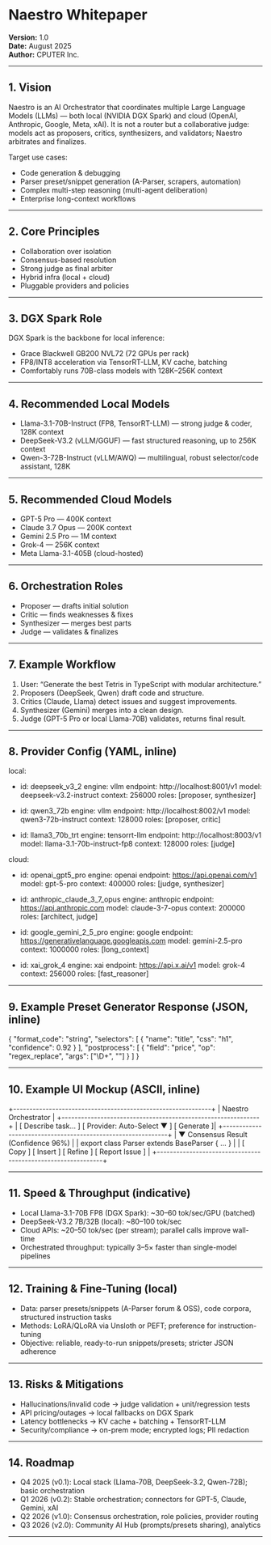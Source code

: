 # Naestro Whitepaper
**Version:** 1.0  
**Date:** August 2025  
**Author:** CPUTER Inc.

---

## 1. Vision
Naestro is an AI Orchestrator that coordinates multiple Large Language Models (LLMs) — both local (NVIDIA DGX Spark) and cloud (OpenAI, Anthropic, Google, Meta, xAI). It is not a router but a collaborative judge: models act as proposers, critics, synthesizers, and validators; Naestro arbitrates and finalizes.

Target use cases:
- Code generation & debugging
- Parser preset/snippet generation (A-Parser, scrapers, automation)
- Complex multi-step reasoning (multi-agent deliberation)
- Enterprise long-context workflows

---

## 2. Core Principles
- Collaboration over isolation
- Consensus-based resolution
- Strong judge as final arbiter
- Hybrid infra (local + cloud)
- Pluggable providers and policies

---

## 3. DGX Spark Role
DGX Spark is the backbone for local inference:
- Grace Blackwell GB200 NVL72 (72 GPUs per rack)
- FP8/INT8 acceleration via TensorRT-LLM, KV cache, batching
- Comfortably runs 70B-class models with 128K–256K context

---

## 4. Recommended Local Models
- Llama-3.1-70B-Instruct (FP8, TensorRT-LLM) — strong judge & coder, 128K context
- DeepSeek-V3.2 (vLLM/GGUF) — fast structured reasoning, up to 256K context
- Qwen-3-72B-Instruct (vLLM/AWQ) — multilingual, robust selector/code assistant, 128K

---

## 5. Recommended Cloud Models
- GPT-5 Pro — 400K context
- Claude 3.7 Opus — 200K context
- Gemini 2.5 Pro — 1M context
- Grok-4 — 256K context
- Meta Llama-3.1-405B (cloud-hosted)

---

## 6. Orchestration Roles
- Proposer — drafts initial solution
- Critic — finds weaknesses & fixes
- Synthesizer — merges best parts
- Judge — validates & finalizes

---

## 7. Example Workflow
1) User: “Generate the best Tetris in TypeScript with modular architecture.”  
2) Proposers (DeepSeek, Qwen) draft code and structure.  
3) Critics (Claude, Llama) detect issues and suggest improvements.  
4) Synthesizer (Gemini) merges into a clean design.  
5) Judge (GPT-5 Pro or local Llama-70B) validates, returns final result.

---

## 8. Provider Config (YAML, inline)
local:
  - id: deepseek_v3_2
    engine: vllm
    endpoint: http://localhost:8001/v1
    model: deepseek-v3.2-instruct
    context: 256000
    roles: [proposer, synthesizer]

  - id: qwen3_72b
    engine: vllm
    endpoint: http://localhost:8002/v1
    model: qwen3-72b-instruct
    context: 128000
    roles: [proposer, critic]

  - id: llama3_70b_trt
    engine: tensorrt-llm
    endpoint: http://localhost:8003/v1
    model: llama-3.1-70b-instruct-fp8
    context: 128000
    roles: [judge]

cloud:
  - id: openai_gpt5_pro
    engine: openai
    endpoint: https://api.openai.com/v1
    model: gpt-5-pro
    context: 400000
    roles: [judge, synthesizer]

  - id: anthropic_claude_3_7_opus
    engine: anthropic
    endpoint: https://api.anthropic.com
    model: claude-3-7-opus
    context: 200000
    roles: [architect, judge]

  - id: google_gemini_2_5_pro
    engine: google
    endpoint: https://generativelanguage.googleapis.com
    model: gemini-2.5-pro
    context: 1000000
    roles: [long_context]

  - id: xai_grok_4
    engine: xai
    endpoint: https://api.x.ai/v1
    model: grok-4
    context: 256000
    roles: [fast_reasoner]

---

## 9. Example Preset Generator Response (JSON, inline)
{
  "format_code": "string",
  "selectors": [
    { "name": "title", "css": "h1", "confidence": 0.92 }
  ],
  "postprocess": [
    { "field": "price", "op": "regex_replace", "args": ["\\D+", ""] }
  ]
}

---

## 10. Example UI Mockup (ASCII, inline)
+-------------------------------------------------------------+
|  Naestro Orchestrator                                       |
+-------------------------------------------------------------+
| [ Describe task... ] [ Provider: Auto-Select ▼ ] [ Generate ]|
+-------------------------------------------------------------+
| ▼ Consensus Result (Confidence 96%)                         |
| export class Parser extends BaseParser { ... }              |
| [ Copy ] [ Insert ] [ Refine ] [ Report Issue ]             |
+-------------------------------------------------------------+

---

## 11. Speed & Throughput (indicative)
- Local Llama-3.1-70B FP8 (DGX Spark): ~30–60 tok/sec/GPU (batched)
- DeepSeek-V3.2 7B/32B (local): ~80–100 tok/sec
- Cloud APIs: ~20–50 tok/sec (per stream); parallel calls improve wall-time
- Orchestrated throughput: typically 3–5× faster than single-model pipelines

---

## 12. Training & Fine-Tuning (local)
- Data: parser presets/snippets (A-Parser forum & OSS), code corpora, structured instruction tasks
- Methods: LoRA/QLoRA via Unsloth or PEFT; preference for instruction-tuning
- Objective: reliable, ready-to-run snippets/presets; stricter JSON adherence

---

## 13. Risks & Mitigations
- Hallucinations/invalid code → judge validation + unit/regression tests
- API pricing/outages → local fallbacks on DGX Spark
- Latency bottlenecks → KV cache + batching + TensorRT-LLM
- Security/compliance → on-prem mode; encrypted logs; PII redaction

---

## 14. Roadmap
- Q4 2025 (v0.1): Local stack (Llama-70B, DeepSeek-3.2, Qwen-72B); basic orchestration
- Q1 2026 (v0.2): Stable orchestration; connectors for GPT-5, Claude, Gemini, xAI
- Q2 2026 (v1.0): Consensus orchestration, role policies, provider routing
- Q3 2026 (v2.0): Community AI Hub (prompts/presets sharing), analytics

---
```
